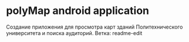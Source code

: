 ﻿polyMap android application
=============================

Создание приложения для просмотра карт зданий Политехнического университета и поиска аудиторий.
Ветка: readme-edit
